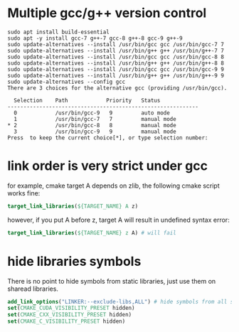 # Multiple gcc/g++ version control
```
sudo apt install build-essential
sudo apt -y install gcc-7 g++-7 gcc-8 g++-8 gcc-9 g++-9
sudo update-alternatives --install /usr/bin/gcc gcc /usr/bin/gcc-7 7
sudo update-alternatives --install /usr/bin/g++ g++ /usr/bin/g++-7 7
sudo update-alternatives --install /usr/bin/gcc gcc /usr/bin/gcc-8 8
sudo update-alternatives --install /usr/bin/g++ g++ /usr/bin/g++-8 8
sudo update-alternatives --install /usr/bin/gcc gcc /usr/bin/gcc-9 9
sudo update-alternatives --install /usr/bin/g++ g++ /usr/bin/g++-9 9
sudo update-alternatives --config gcc
There are 3 choices for the alternative gcc (providing /usr/bin/gcc).

  Selection    Path            Priority   Status
------------------------------------------------------------
  0            /usr/bin/gcc-9   9         auto mode
  1            /usr/bin/gcc-7   7         manual mode
* 2            /usr/bin/gcc-8   8         manual mode
  3            /usr/bin/gcc-9   9         manual mode
Press  to keep the current choice[*], or type selection number: 
```

# link order is very strict under gcc
for example, cmake target A depends on zlib, the following cmake script works fine:
```cmake
target_link_libraries(${TARGET_NAME} A z)
```
however, if you put A before z, target A will result in undefined syntax error:
```cmake
target_link_libraries(${TARGET_NAME} z A) # will fail
```

# hide libraries symbols
There is no point to hide symbols from static libraries, just use them on sharead libraries.
```cmake
add_link_options("LINKER:--exclude-libs,ALL") # hide symbols from all static library
set(CMAKE_CUDA_VISIBILITY_PRESET hidden)
set(CMAKE_CXX_VISIBILITY_PRESET hidden)
set(CMAKE_C_VISIBILITY_PRESET hidden)
```
